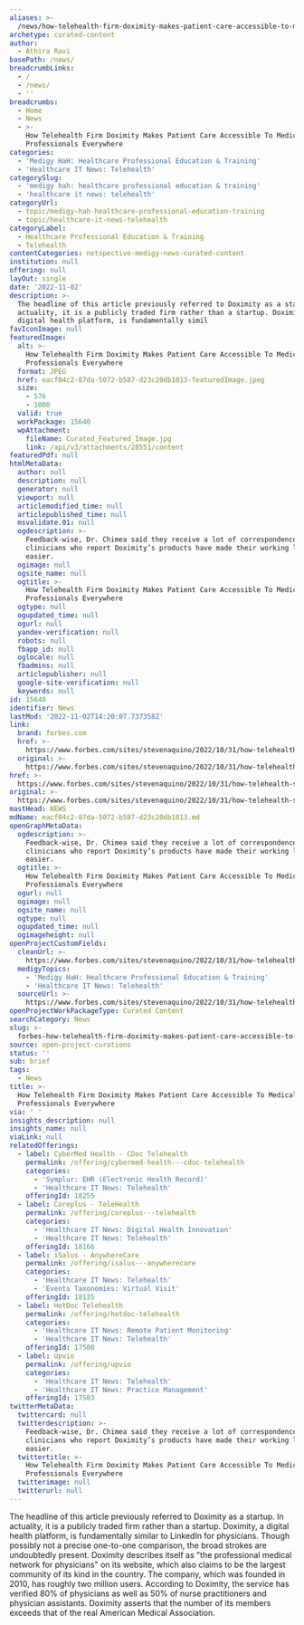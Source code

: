 ```yaml
---
aliases: >-
  /news/how-telehealth-firm-doximity-makes-patient-care-accessible-to-medical-professionals-everywhere
archetype: curated-content
author:
  - Athira Ravi
basePath: /news/
breadcrumbLinks:
  - /
  - /news/
  - ''
breadcrumbs:
  - Home
  - News
  - >-
    How Telehealth Firm Doximity Makes Patient Care Accessible To Medical
    Professionals Everywhere
categories:
  - 'Medigy HaH: Healthcare Professional Education & Training'
  - 'Healthcare IT News: Telehealth'
categorySlug:
  - 'medigy hah: healthcare professional education & training'
  - 'healthcare it news: telehealth'
categoryUrl:
  - topic/medigy-hah-healthcare-professional-education-training
  - topic/healthcare-it-news-telehealth
categoryLabel:
  - Healthcare Professional Education & Training
  - Telehealth
contentCategories: netspective-medigy-news-curated-content
institution: null
offering: null
layOut: single
date: '2022-11-02'
description: >-
  The headline of this article previously referred to Doximity as a startup. In
  actuality, it is a publicly traded firm rather than a startup. Doximity, a
  digital health platform, is fundamentally simil
favIconImage: null
featuredImage:
  alt: >-
    How Telehealth Firm Doximity Makes Patient Care Accessible To Medical
    Professionals Everywhere
  format: JPEG
  href: eacf04c2-87da-5072-b587-d23c20db1013-featuredImage.jpeg
  size:
    - 576
    - 1000
  valid: true
  workPackage: 15640
  wpAttachment:
    fileName: Curated_Featured_Image.jpg
    link: /api/v3/attachments/28551/content
featuredPdf: null
htmlMetaData:
  author: null
  description: null
  generator: null
  viewport: null
  articlemodified_time: null
  articlepublished_time: null
  msvalidate.01: null
  ogdescription: >-
    Feedback-wise, Dr. Chimea said they receive a lot of correspondence from
    clinicians who report Doximity’s products have made their working lives
    easier.
  ogimage: null
  ogsite_name: null
  ogtitle: >-
    How Telehealth Firm Doximity Makes Patient Care Accessible To Medical
    Professionals Everywhere
  ogtype: null
  ogupdated_time: null
  ogurl: null
  yandex-verification: null
  robots: null
  fbapp_id: null
  oglocale: null
  fbadmins: null
  articlepublisher: null
  google-site-verification: null
  keywords: null
id: 15640
identifier: News
lastMod: '2022-11-02T14:20:07.737358Z'
link:
  brand: forbes.com
  href: >-
    https://www.forbes.com/sites/stevenaquino/2022/10/31/how-telehealth-startup-doximity-makes-patient-care-accessible-to-medical-professionals-everywhere/?sh=78aecdb06720
  original: >-
    https://www.forbes.com/sites/stevenaquino/2022/10/31/how-telehealth-startup-doximity-makes-patient-care-accessible-to-medical-professionals-everywhere/?sh=78aecdb06720
href: >-
  https://www.forbes.com/sites/stevenaquino/2022/10/31/how-telehealth-startup-doximity-makes-patient-care-accessible-to-medical-professionals-everywhere/?sh=78aecdb06720
original: >-
  https://www.forbes.com/sites/stevenaquino/2022/10/31/how-telehealth-startup-doximity-makes-patient-care-accessible-to-medical-professionals-everywhere/?sh=78aecdb06720
mastHead: NEWS
mdName: eacf04c2-87da-5072-b587-d23c20db1013.md
openGraphMetaData:
  ogdescription: >-
    Feedback-wise, Dr. Chimea said they receive a lot of correspondence from
    clinicians who report Doximity’s products have made their working lives
    easier.
  ogtitle: >-
    How Telehealth Firm Doximity Makes Patient Care Accessible To Medical
    Professionals Everywhere
  ogurl: null
  ogimage: null
  ogsite_name: null
  ogtype: null
  ogupdated_time: null
  ogimageheight: null
openProjectCustomFields:
  cleanUrl: >-
    https://www.forbes.com/sites/stevenaquino/2022/10/31/how-telehealth-startup-doximity-makes-patient-care-accessible-to-medical-professionals-everywhere/?sh=78aecdb06720
  medigyTopics:
    - 'Medigy HaH: Healthcare Professional Education & Training'
    - 'Healthcare IT News: Telehealth'
  sourceUrl: >-
    https://www.forbes.com/sites/stevenaquino/2022/10/31/how-telehealth-startup-doximity-makes-patient-care-accessible-to-medical-professionals-everywhere/?sh=78aecdb06720
openProjectWorkPackageType: Curated Content
searchCategory: News
slug: >-
  forbes-how-telehealth-firm-doximity-makes-patient-care-accessible-to-medical-professionals-everywhere
source: open-project-curations
status: ''
sub: brief
tags:
  - News
title: >-
  How Telehealth Firm Doximity Makes Patient Care Accessible To Medical
  Professionals Everywhere
via: ' '
insights_description: null
insights_name: null
viaLink: null
relatedOfferings:
  - label: CyberMed Health - CDoc Telehealth
    permalink: /offering/cybermed-health---cdoc-telehealth
    categories:
      - 'Symplur: EHR (Electronic Health Record)'
      - 'Healthcare IT News: Telehealth'
    offeringId: 18255
  - label: Coreplus - TeleHealth
    permalink: /offering/coreplus---telehealth
    categories:
      - 'Healthcare IT News: Digital Health Innovation'
      - 'Healthcare IT News: Telehealth'
    offeringId: 18166
  - label: iSalus - AnywhereCare
    permalink: /offering/isalus---anywherecare
    categories:
      - 'Healthcare IT News: Telehealth'
      - 'Events Taxonomies: Virtual Visit'
    offeringId: 18135
  - label: HotDoc Telehealth
    permalink: /offering/hotdoc-telehealth
    categories:
      - 'Healthcare IT News: Remote Patient Monitoring'
      - 'Healthcare IT News: Telehealth'
    offeringId: 17508
  - label: Upvio
    permalink: /offering/upvio
    categories:
      - 'Healthcare IT News: Telehealth'
      - 'Healthcare IT News: Practice Management'
    offeringId: 17503
twitterMetaData:
  twittercard: null
  twitterdescription: >-
    Feedback-wise, Dr. Chimea said they receive a lot of correspondence from
    clinicians who report Doximity’s products have made their working lives
    easier.
  twittertitle: >-
    How Telehealth Firm Doximity Makes Patient Care Accessible To Medical
    Professionals Everywhere
  twitterimage: null
  twitterurl: null
---
```

<p>The headline of this article previously referred to Doximity as a startup. In actuality, it is a publicly traded firm rather than a startup. Doximity, a digital health platform, is fundamentally similar to LinkedIn for physicians. Though possibly not a precise one-to-one comparison, the broad strokes are undoubtedly present. Doximity describes itself as "the professional medical network for physicians" on its website, which also claims to be the largest community of its kind in the country. The company, which was founded in 2010, has roughly two million users. According to Doximity, the service has verified 80% of physicians as well as 50% of nurse practitioners and physician assistants. Doximity asserts that the number of its members exceeds that of the real American Medical Association.</p>
